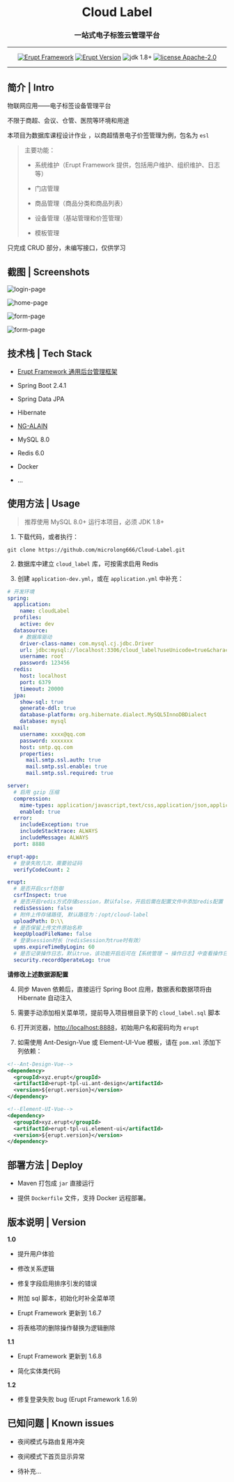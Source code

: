 <h1 align="center">Cloud Label</h1>
<h3 align="center">一站式电子标签云管理平台</h3>

---

<p align="center">
    <a href="https://www.erupt.xyz" target="_blank"><img src="https://img.shields.io/badge/Erupt-Framework-brightgreen" alt="Erupt Framework"></a>
    <a href="https://github.com/erupts/erupt" target="_blank"><img src="https://img.shields.io/badge/EruptVersion-1.6.9-blue" alt="Erupt Version"></a>
    <a><img src="https://img.shields.io/badge/JDK-1.8+-red.svg" alt="jdk 1.8+"></a>
    <a href="./LICENSE"><img src="https://img.shields.io/github/license/microlong666/cloud-label" alt="license Apache-2.0"></a>

</p>

---

## 简介 | Intro

物联网应用——电子标签设备管理平台

不限于商超、会议、仓管、医院等环境和用途

本项目为数据库课程设计作业 ，以商超情景电子价签管理为例，包名为 `esl`

> 主要功能：
>
> - 系统维护（Erupt Framework 提供，包括用户维护、组织维护、日志等）
>
> - 门店管理
>
> - 商品管理（商品分类和商品列表）
>
> - 设备管理（基站管理和价签管理）
>
> - 模板管理

只完成 CRUD 部分，未编写接口，仅供学习

## 截图 | Screenshots

![login-page](preview/1.png)

![home-page](preview/2.png)

![form-page](preview/3.png)

![form-page](preview/4.png)

## 技术栈 | Tech Stack

- [Erupt Framework 通用后台管理框架](https://www.erupt.xyz)

- Spring Boot 2.4.1

- Spring Data JPA

- Hibernate

- [NG-ALAIN](https://ng-alain.com/)

- MySQL 8.0

- Redis 6.0

- Docker

- ...

## 使用方法 | Usage

> 推荐使用 MySQL 8.0+ 运行本项目，必须 JDK 1.8+

1. 下载代码，或者执行：

```
git clone https://github.com/microlong666/Cloud-Label.git
```

2. 数据库中建立 `cloud_label` 库，可按需求启用 Redis

3. 创建 `application-dev.yml`，或在 `application.yml` 中补充：

``` yml
# 开发环境
spring:
  application:
    name: cloudLabel
  profiles:
    active: dev
  datasource:
    # 数据库驱动
    driver-class-name: com.mysql.cj.jdbc.Driver
    url: jdbc:mysql://localhost:3306/cloud_label?useUnicode=true&characterEncoding=UTF-8&serverTimezone=Asia/Shanghai
    username: root
    password: 123456
  redis:
    host: localhost
    port: 6379
    timeout: 20000
  jpa:
    show-sql: true
    generate-ddl: true
    database-platform: org.hibernate.dialect.MySQL5InnoDBDialect
    database: mysql
  mail:
    username: xxxx@qq.com
    password: xxxxxxx
    host: smtp.qq.com
    properties:
      mail.smtp.ssl.auth: true
      mail.smtp.ssl.enable: true
      mail.smtp.ssl.required: true

server:
  # 启用 gzip 压缩
  compression:
    mime-types: application/javascript,text/css,application/json,application/xml,text/html,text/xml,text/plain
    enabled: true
  error:
    includeException: true
    includeStacktrace: ALWAYS
    includeMessage: ALWAYS
  port: 8888

erupt-app:
  # 登录失败几次，需要验证码
  verifyCodeCount: 2

erupt:
  # 是否开启csrf防御
  csrfInspect: true
  # 是否开启redis方式存储session，默认false，开启后需在配置文件中添加redis配置
  redisSession: false
  # 附件上传存储路径, 默认路径为：/opt/cloud-label
  uploadPath: D:\\
  # 是否保留上传文件原始名称
  keepUploadFileName: false
  # 登录session时长（redisSession为true时有效）
  upms.expireTimeByLogin: 60
  # 是否记录操作日志，默认true，该功能开启后可在【系统管理 → 操作日志】中查看操作日志
  security.recordOperateLog: true
```

**请修改上述数据源配置**

4. 同步 Maven 依赖后，直接运行 Spring Boot 应用，数据表和数据项将由 Hibernate 自动注入

5. 需要手动添加相关菜单项，提前导入项目根目录下的 `cloud_label.sql` 脚本

6. 打开浏览器，[http://localhost:8888](http://localhost:8888)，初始用户名和密码均为 `erupt`

7. 如需使用 Ant-Design-Vue 或 Element-UI-Vue 模板，请在 `pom.xml` 添加下列依赖：

``` xml
<!--Ant-Design-Vue-->
<dependency>
  <groupId>xyz.erupt</groupId>
  <artifactId>erupt-tpl-ui.ant-design</artifactId>
  <version>${erupt.version}</version>
</dependency>

<!--Element-UI-Vue-->
<dependency>
  <groupId>xyz.erupt</groupId>
  <artifactId>erupt-tpl-ui.element-ui</artifactId>
  <version>${erupt.version}</version>
</dependency>
```

## 部署方法 | Deploy

- Maven 打包成 `jar` 直接运行

- 提供 `Dockerfile` 文件，支持 Docker 远程部署。

## 版本说明 | Version

**1.0**

- 提升用户体验

- 修改关系逻辑

- 修复字段启用排序引发的错误

- 附加 sql 脚本，初始化时补全菜单项

- Erupt Framework 更新到 1.6.7

- 将表格项的删除操作替换为逻辑删除

**1.1**

- Erupt Framework 更新到 1.6.8

- 简化实体类代码

**1.2**

- 修复登录失败 bug (Erupt Framework 1.6.9)

## 已知问题 | Known issues

- 夜间模式与路由复用冲突

- 夜间模式下首页显示异常

- 待补充...